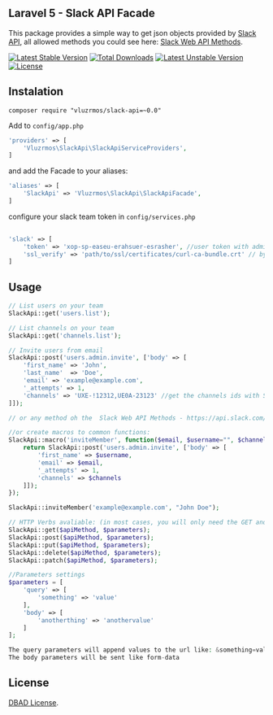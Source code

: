 ## Laravel 5 - Slack API Facade

This package provides a simple way to get json objects provided by [Slack API](https://api.slack.com), all allowed methods you could see here: [Slack Web API Methods](https://api.slack.com/methods).

[![Latest Stable Version](https://poser.pugx.org/vluzrmos/slack-api/v/stable.svg)](https://packagist.org/packages/vluzrmos/slack-api) [![Total Downloads](https://poser.pugx.org/vluzrmos/slack-api/downloads.svg)](https://packagist.org/packages/vluzrmos/slack-api) [![Latest Unstable Version](https://poser.pugx.org/vluzrmos/slack-api/v/unstable.svg)](https://packagist.org/packages/vluzrmos/slack-api) [![License](https://poser.pugx.org/vluzrmos/slack-api/license.svg)](https://packagist.org/packages/vluzrmos/slack-api)

## Instalation
<code>composer require "vluzrmos/slack-api=~0.0"</code>

Add to <code>config/app.php</code>
```php
'providers' => [
    'Vluzrmos\SlackApi\SlackApiServiceProviders',
]
```

and add the Facade to your aliases:
```php
'aliases' => [
    'SlackApi' => 'Vluzrmos\SlackApi\SlackApiFacade',
]
```

configure your slack team token in <code>config/services.php</code> 
```php 
    
'slack' => [
    'token' => 'xop-sp-easeu-erahsuer-esrasher', //user token with admin privilegies https://api.slack.com/web#authentication,
    'ssl_verify' => 'path/to/ssl/certificates/curl-ca-bundle.crt' // by default the git curl-ca-bundle.crt will be good. it is in /your-git-dir/git/curl-ca-bundle.crt
]

```

## Usage
```php
// List users on your team
SlackApi::get('users.list');

// List channels on your team
SlackApi::get('channels.list');

// Invite users from email
SlackApi::post('users.admin.invite', ['body' => [
    'first_name' => 'John',
    'last_name'  => 'Doe',
    'email' => 'example@example.com',
    '_attempts' => 1,
    'channels' => 'UXE-!12312,UE0A-23123' //get the channels ids with SlackApi::get('channels.list')
]]);

// or any method oh the  Slack Web API Methods - https://api.slack.com/methods.

//or create macros to common functions:
SlackApi::macro('inviteMember', function($email, $username="", $channels=""){
    return SlackApi::post('users.admin.invite', ['body' => [
        'first_name' => $username,
        'email' => $email,
        '_attempts' => 1,
        'channels' => $channels
    ]]);
});

SlackApi::inviteMember('example@example.com', "John Doe");

// HTTP Verbs avaliable: (in most cases, you will only need the GET and POST verbs)
SlackApi::get($apiMethod, $parameters);
SlackApi::post($apiMethod, $parameters);
SlackApi::put($apiMethod, $parameters);
SlackApi::delete($apiMethod, $parameters);
SlackApi::patch($apiMethod, $parameters);

//Parameters settings
$parameters = [
    'query' => [
        'something' => 'value'
    ],
    'body' => [
        'anotherthing' => 'anothervalue'
    ]
];

The query parameters will append values to the url like: &something=value
The body parameters will be sent like form-data
```
    
## License

[DBAD License](https://dbad-license.org).
